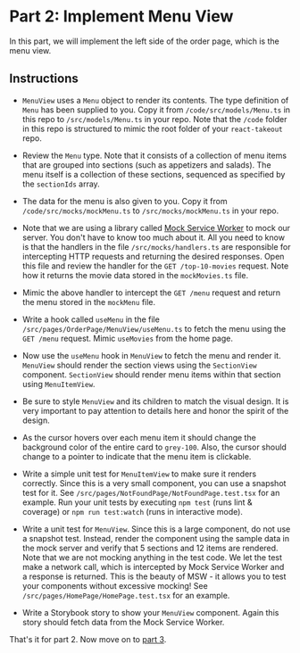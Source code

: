 # Part 2: Implement Menu View

In this part, we will implement the left side of the order page, which is the
menu view.

## Instructions

- `MenuView` uses a `Menu` object to render its contents. The type definition of
  `Menu` has been supplied to you. Copy it from `/code/src/models/Menu.ts` in
  this repo to `/src/models/Menu.ts` in your repo. Note that the `/code` folder
  in this repo is structured to mimic the root folder of your `react-takeout`
  repo.

- Review the `Menu` type. Note that it consists of a collection of menu items
  that are grouped into sections (such as appetizers and salads). The menu
  itself is a collection of these sections, sequenced as specified by the
  `sectionIds` array.

- The data for the menu is also given to you. Copy it from
  `/code/src/mocks/mockMenu.ts` to `/src/mocks/mockMenu.ts` in your repo.

- Note that we are using a library called
  [Mock Service Worker](https://mswjs.io/) to mock our server. You don't have to
  know too much about it. All you need to know is that the handlers in the file
  `/src/mocks/handlers.ts` are responsible for intercepting HTTP requests and
  returning the desired responses. Open this file and review the handler for the
  `GET /top-10-movies` request. Note how it returns the movie data stored in the
  `mockMovies.ts` file.

- Mimic the above handler to intercept the `GET /menu` request and return the
  menu stored in the `mockMenu` file.

- Write a hook called `useMenu` in the file
  `/src/pages/OrderPage/MenuView/useMenu.ts` to fetch the menu using the
  `GET /menu` request. Mimic `useMovies` from the home page.

- Now use the `useMenu` hook in `MenuView` to fetch the menu and render it.
  `MenuView` should render the section views using the `SectionView` component.
  `SectionView` should render menu items within that section using
  `MenuItemView`.

- Be sure to style `MenuView` and its children to match the visual design. It is
  very important to pay attention to details here and honor the spirit of the
  design.

- As the cursor hovers over each menu item it should change the background color
  of the entire card to `grey-100`. Also, the cursor should change to a pointer
  to indicate that the menu item is clickable.

- Write a simple unit test for `MenuItemView` to make sure it renders correctly.
  Since this is a very small component, you can use a snapshot test for it. See
  `/src/pages/NotFoundPage/NotFoundPage.test.tsx` for an example. Run your unit
  tests by executing `npm test` (runs lint & coverage) or `npm run test:watch`
  (runs in interactive mode).

- Write a unit test for `MenuView`. Since this is a large component, do not use
  a snapshot test. Instead, render the component using the sample data in the
  mock server and verify that 5 sections and 12 items are rendered. Note that we
  are not mocking anything in the test code. We let the test make a network
  call, which is intercepted by Mock Service Worker and a response is returned.
  This is the beauty of MSW - it allows you to test your components without
  excessive mocking! See `/src/pages/HomePage/HomePage.test.tsx` for an example.

- Write a Storybook story to show your `MenuView` component. Again this story
  should fetch data from the Mock Service Worker.

That's it for part 2. Now move on to [part 3](part-3-order-view.md).
